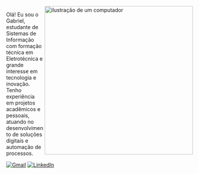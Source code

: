 <img src="https://raw.githubusercontent.com/MicaelliMedeiros/micaellimedeiros/master/image/computer-illustration.png" alt="ilustração de um computador" min-width="400px" max-width="400px" width="400px" align="right">

<p align="left"> 
  Olá! Eu sou o Gabriel, estudante de Sistemas de Informação com formação técnica em Eletrotécnica e grande interesse em tecnologia e inovação. <br>
  Tenho experiência em projetos acadêmicos e pessoais, atuando no desenvolvimento de soluções digitais e automação de processos.
</p>

<p align="left">
  <a href="mailto:seuemail@gmail.com" title="Gmail">
  <img src="https://img.shields.io/badge/-Gmail-FF0000?style=flat-square&labelColor=FF0000&logo=gmail&logoColor=white&link=mailto:seuemail@gmail.com" alt="Gmail"/></a>
  <a href="https://www.linkedin.com/in/seu-perfil" title="LinkedIn">
  <img src="https://img.shields.io/badge/-Linkedin-0e76a8?style=flat-square&logo=Linkedin&logoColor=white&link=https://www.linkedin.com/in/seu-perfil" alt="LinkedIn"/></a>
</p>
